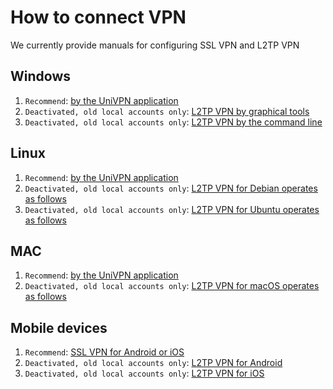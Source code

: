 # How to connect VPN
We currently provide manuals for configuring SSL VPN and L2TP VPN

## Windows
1.  `Recommend`: [by the UniVPN application](https://github.com/tobarod/netee/blob/main/Windows/Windows_UniVPN.md)
2.  `Deactivated, old local accounts only`: [L2TP VPN by graphical tools](https://github.com/tobarod/netee/blob/main/Windows/windows_L2TP_over_IPSec_GraphicalTool.md)
3.  `Deactivated, old local accounts only`: [L2TP VPN by the command line](https://github.com/tobarod/netee/blob/main/Windows/windows_L2TP_over_IPSec_command.md)

## Linux
1.  `Recommend`: [by the UniVPN application](https://github.com/tobarod/netee/blob/main/Linux/Linux_UniVPN.md)
2.  `Deactivated, old local accounts only`: [L2TP VPN for Debian operates as follows](https://github.com/tobarod/netee/blob/main/Linux/Linux_L2TP_over_IPSec_debian.md)
3.  `Deactivated, old local accounts only`: [L2TP VPN for Ubuntu operates as follows](https://github.com/tobarod/netee/blob/main/Linux/Linux_L2TP_over_IPSec_ubuntu.md)

## MAC
1.  `Recommend`: [by the UniVPN application](https://github.com/tobarod/netee/blob/main/Mac/macOS_UniVPN.md)
2.  `Deactivated, old local accounts only`: [L2TP VPN for macOS operates as follows](https://github.com/tobarod/netee/blob/main/Mac/L2TP_VPN_for_macOS.md)

## Mobile devices
1.  `Recommend`: [SSL VPN for Android or iOS](https://github.com/tobarod/netee/blob/main/Mobile/SSL_VPN_for_Android_or_iOS.md)
2.  `Deactivated, old local accounts only`: [L2TP VPN for Android](https://github.com/tobarod/netee/blob/main/Mobile/L2TP_VPN_for_Android.md)
3.  `Deactivated, old local accounts only`: [L2TP VPN for iOS](https://github.com/tobarod/netee/blob/main/Mobile/L2TP_VPN_for_iOS.md)
